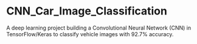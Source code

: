 # CNN_Car_Image_Classification
A deep learning project building a Convolutional Neural Network (CNN) in TensorFlow/Keras to classify vehicle images with 92.7% accuracy.
